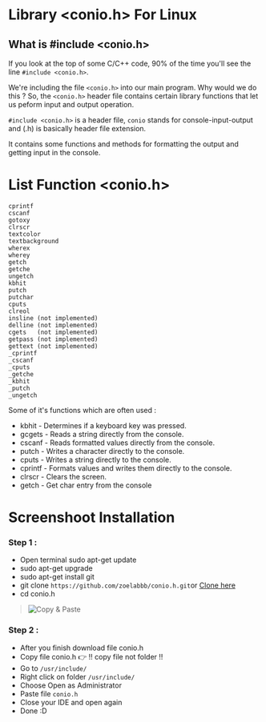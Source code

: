 # Library <conio.h> For Linux

## What is #include <conio.h>

If you look at the top of some C/C++ code, 90% of the time you'll see the line `#include <conio.h>`.

We're including the file `<conio.h>` into our main program. Why would we do this ? So, the `<conio.h>` header file contains certain library functions that let us peform input and output operation.

`#include <conio.h>` is a header file, `conio` stands for console-input-output and (.h) is basically header file extension.

It contains some functions and methods for formatting the output and getting input in the console.

# List Function <conio.h>

    cprintf
    cscanf
    gotoxy
    clrscr
    textcolor
    textbackground
    wherex
    wherey
    getch
    getche
    ungetch
    kbhit
    putch
    putchar
    cputs
    clreol
    insline (not implemented)
    delline (not implemented)
    cgets   (not implemented)
    getpass (not implemented)
    gettext (not implemented)
    _cprintf
    _cscanf
    _cputs
    _getche
    _kbhit
    _putch
    _ungetch

Some of it's functions which are often used :

- kbhit - Determines if a keyboard key was pressed.
- gcgets - Reads a string directly from the console.
- cscanf - Reads formatted values directly from the console.
- putch - Writes a character directly to the console.
- cputs - Writes a string directly to the console.
- cprintf - Formats values and writes them directly to the console.
- clrscr - Clears the screen.
- getch - Get char entry from the console

# Screenshoot Installation

### Step 1 :

- Open terminal sudo apt-get update
- sudo apt-get upgrade
- sudo apt-get install git
- git clone `https://github.com/zoelabbb/conio.h.git`or [Clone here](https://github.com/zoelabbb/conio.h.git)
- cd conio.h

> ![Copy & Paste](https://github.com/zoelabbb/conio.h/blob/master/src/img/Copy%20%26%20Paste.png)

### Step 2 :

- After you finish download file conio.h
- Copy file conio.h :point_right: !! copy file not folder !!
- Go to `/usr/include/`
- Right click on folder `/usr/include/`
- Choose Open as Administrator
- Paste file `conio.h`
- Close your IDE and open again
- Done :D
